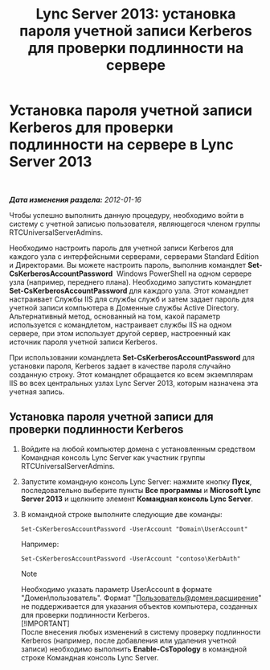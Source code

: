 ﻿---
title: 'Lync Server 2013: установка пароля учетной записи Kerberos для проверки подлинности на сервере'
TOCTitle: Установка пароля учетной записи Kerberos для проверки подлинности на сервере
ms:assetid: 902d3292-678d-4512-9248-586053cb638b
ms:mtpsurl: https://technet.microsoft.com/ru-ru/library/Gg398734(v=OCS.15)
ms:contentKeyID: 49310520
ms.date: 05/19/2016
mtps_version: v=OCS.15
ms.translationtype: HT
---

# Установка пароля учетной записи Kerberos для проверки подлинности на сервере в Lync Server 2013

 

_**Дата изменения раздела:** 2012-01-16_

Чтобы успешно выполнить данную процедуру, необходимо войти в систему с учетной записью пользователя, являющегося членом группы RTCUniversalServerAdmins.

Необходимо настроить пароль для учетной записи Kerberos для каждого узла с интерфейсными серверами, серверами Standard Edition и Директорами. Вы можете настроить пароль, выполнив командлет **Set-CsKerberosAccountPassword**  Windows PowerShell на одном сервере узла (например, переднего плана). Необходимо запустить командлет **Set-CsKerberosAccountPassword** для каждого узла. Этот командлет настраивает Службы IIS для службы служб и затем задает пароль для учетной записи компьютера в Доменные службы Active Directory. Альтернативный метод, основанный на том, какой параметр используется с командлетом, настраивает службы IIS на одном сервере, при этом использует другой сервер, настроенный как источник пароля учетной записи Kerberos.

При использовании командлета **Set-CsKerberosAccountPassword** для установки пароля, Kerberos задает в качестве пароля случайно созданную строку. Этот командлет обращается ко всем экземплярам IIS во всех центральных узлах Lync Server 2013, которым назначена эта учетная запись.

## Установка пароля учетной записи для проверки подлинности Kerberos

1.  Войдите на любой компьютер домена с установленным средством Командная консоль Lync Server как участник группы RTCUniversalServerAdmins.

2.  Запустите командную консоль Lync Server: нажмите кнопку **Пуск**, последовательно выберите пункты **Все программы** и **Microsoft Lync Server 2013** и щелкните элемент **Командная консоль Lync Server**.

3.  В командной строке выполните следующие две команды:
    
        Set-CsKerberosAccountPassword -UserAccount "Domain\UserAccount"
    
    Например:
    
        Set-CsKerberosAccountPassword -UserAccount "contoso\KerbAuth"
    
    > [!NOTE]  
    > Необходимо указать параметр UserAccount в формате &quot;Домен\пользователь&quot;. Формат &quot;Пользователь@домен.расширение&quot; не поддерживается для указания объектов компьютера, созданных для проверки подлинности Kerberos.    
    > [!IMPORTANT]  
    > После внесения любых изменений в систему проверку подлинности Kerberos (например, после добавления или удаления учетной записи) необходимо выполнить <strong>Enable-CsTopology</strong> в командной строке Командная консоль Lync Server.
